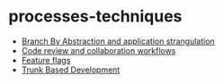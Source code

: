 <!-- this entire file is auto-generated -->

# processes-techniques

- [Branch By Abstraction and application strangulation](Branch-by-abstraction-application-strangulation.md)
- [Code review and collaboration workflows](Code-review-collaboration.md)
- [Feature flags](Feature-flags.md)
- [Trunk Based Development](Trunk-Based-Development.md)

